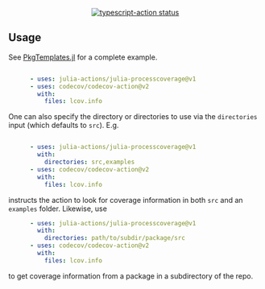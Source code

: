 <p align="center">
  <a href="https://github.com/actions/typescript-action/actions"><img alt="typescript-action status" src="https://github.com/actions/typescript-action/workflows/build-test/badge.svg"></a>
</p>

## Usage

See [PkgTemplates.jl](https://github.com/invenia/PkgTemplates.jl/blob/master/test/fixtures/AllPlugins/.github/workflows/CI.yml) for a complete example.

```yaml

      - uses: julia-actions/julia-processcoverage@v1
      - uses: codecov/codecov-action@v2
        with:
          files: lcov.info
```

One can also specify the directory or directories to use via the `directories` input (which defaults to `src`). E.g.
```yaml

      - uses: julia-actions/julia-processcoverage@v1
        with:
          directories: src,examples
      - uses: codecov/codecov-action@v2
        with:
          files: lcov.info
```
instructs the action to look for coverage information in both `src` and an `examples` folder. Likewise, use
```yaml
      - uses: julia-actions/julia-processcoverage@v1
        with:
          directories: path/to/subdir/package/src
      - uses: codecov/codecov-action@v2
        with:
          files: lcov.info
```
to get coverage information from a package in a subdirectory of the repo.
